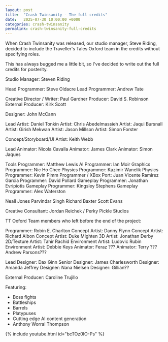 ```yaml
---
layout: post
title:  "Crash Twinsanity - The full credits"
date:   2025-07-30 10:00:00 +0000
categories: crash-twinsanity
permalink: crash-twinsanity-full-credits
---
```

When Crash Twinsanity was released, our studio manager, Steve Riding, decided to include the Traveller's Tales Oxford team in the credits without specifying roles.

This has always bugged me a little bit, so I've decided to write out the full credits for posterity.

Studio Manager: Steven Riding

Head Programmer: Steve Oldacre
Lead Programmer: Andrew Tate

Creative Director / Writer: Paul Gardner
Producer: David S. Robinson
External Producer: Kirk Scott

Designer: John McCann

Lead Artist: Daniel Tonkin
Artist: Chris Abedelmassieh 
Artist: Jaqui Bursnall 
Artist: Girish Mekwan 
Artist: Jason Millson
Artist: Simon Forster

Concept/Storyboard/UI Artist: Keith Webb

Lead Animator: Nicola Cavalla
Animator: James Clark 
Animator: Simon Jaques

Tools Programmer: Matthew Lewis
AI Programmer: Ian Moir
Graphics Programmer: Nic Ho Chee
Physics Programmer: Kazimir Wanelik
Physics Programmer: Kevin Pimm
Programmer / XBox Port: Juan Vicente Ramirez Garcia
Programmer: David Pollard
Gameplay Programmer: Jonathan Evripiotis
Gameplay Programmer: Kingsley Stephens
Gameplay Programmer: Alex Waterston

Neall Jones
Parvindar Singh
Richard Baxter
Scott Evans

Creative Consultant: Jordan Reichek / Perky Pickle Studios

TT Oxford Team members who left before the end of the project:

Programmer: Robin E. Charlton
Concept Artist: Danny Flynn
Concept Artist: Richard Albon
Concept Artist: Duke Mighten
3D Artist: Jonathan Derby
2D/Texture Artist: Tahir Rachid
Environment Artist: Ludovic Rubin
Environment Artist: Debbie Keys
Animator: Feraz ???
Animator: Terry ???
Andrew Parsons???

Lead Designer: Dax Ginn
Senior Designer: James Charlesworth
Designer: Amanda Jeffrey
Designer: Nana Nielsen
Designer: Gillian??

External Producer: Caroline Trujillo

<!--more-->

Featuring:
* Boss fights
* Battleships
* Barrels
* Platypuses
* Cutting edge AI content generation
* Anthony Worral Thompson

{% include youtube.html id="bcTOz0IO-Ps" %}